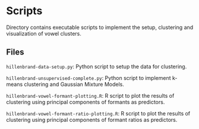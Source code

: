 # Scripts

Directory contains executable scripts to implement the setup, clustering and visualization of vowel clusters.  

## Files

`hillenbrand-data-setup.py`: Python script to setup the data for clustering.  

`hillenbrand-unsupervised-complete.py`: Python script to implement k-means clustering and Gaussian Mixture Models.  

`hillenbrand-vowel-formant-plotting.R`: R script to plot the results of clustering using principal components of formants as predictors.  

`hillenbrand-vowel-formant-ratio-plotting.R`: R script to plot the results of clustering using principal components of formant ratios as predictors.  